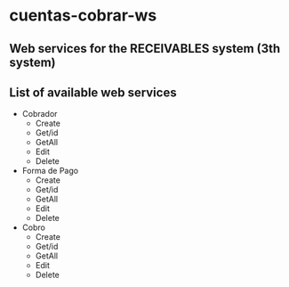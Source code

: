 # cuentas-cobrar-ws

## Web services for the RECEIVABLES system (3th system)

## List of available web services

* Cobrador
  * Create
  * Get/id
  * GetAll
  * Edit
  * Delete
* Forma de Pago
  * Create
  * Get/id
  * GetAll
  * Edit
  * Delete
* Cobro
  * Create
  * Get/id
  * GetAll
  * Edit
  * Delete
